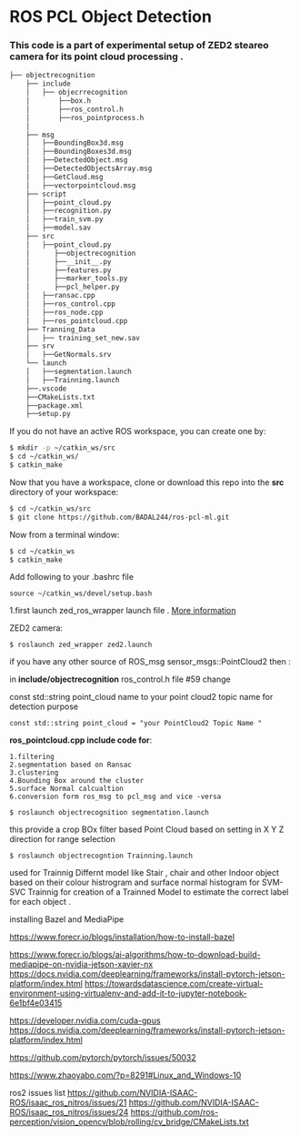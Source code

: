 # ROS PCL Object Detection


### This code is a part of experimental setup of ZED2 steareo camera for its point cloud processing .


```bash
├── objectrecognition
    ├── include
    │   ├── objecrrecognition
    │       ├──box.h
    │       ├──ros_control.h
    │       ├──ros_pointprocess.h
    │
    ├── msg
    │   ├──BoundingBox3d.msg
    │   ├──BoundingBoxes3d.msg
    │   ├──DetectedObject.msg
    │   ├──DetectedObjectsArray.msg
    │   ├──GetCloud.msg
    │   ├──vectorpointcloud.msg
    ├── script
    │   ├──point_cloud.py
    │   ├──recognition.py
    │   ├──train_svm.py
    │   ├──model.sav
    ├── src
    │   ├──point_cloud.py
    │      ├──objectrecognition
    │      ├──__init__.py
    │      ├──features.py
    │      ├──marker_tools.py
    │      ├──pcl_helper.py
    │   ├──ransac.cpp
    │   ├──ros_control.cpp
    │   ├──ros_node.cpp
    │   ├──ros_pointcloud.cpp
    ├── Tranning_Data
    │   ├── training_set_new.sav
    ├── srv
    │   ├──GetNormals.srv
    └── launch
    │   ├──segmentation.launch
    │   ├──Trainning.launch
    ├──.vscode
    ├──CMakeLists.txt
    ├──package.xml
    ├──setup.py
```
If you do not have an active ROS workspace, you can create one by:
```sh
$ mkdir -p ~/catkin_ws/src
$ cd ~/catkin_ws/
$ catkin_make
```

Now that you have a workspace, clone or download this repo into the **src** directory of your workspace:
```sh
$ cd ~/catkin_ws/src
$ git clone https://github.com/BADAL244/ros-pcl-ml.git
```
Now from a terminal window:  
```sh
$ cd ~/catkin_ws
$ catkin_make
```

Add following to your .bashrc file
```
source ~/catkin_ws/devel/setup.bash
```


1.first launch zed_ros_wrapper launch file .
[More information](https://www.stereolabs.com/documentation/guides/using-zed-with-ros/introduction.html)

ZED2 camera:

    $ roslaunch zed_wrapper zed2.launch
    
if you have any other source of ROS_msg sensor_msgs::PointCloud2 
then :

in **include/objectrecognition** 
ros_control.h file 
#59 change 

const std::string point_cloud name to your point cloud2 topic name for detection purpose
```
const std::string point_cloud = "your PointCloud2 Topic Name "
```
<b>ros_pointcloud.cpp include code for</b>:
```
1.filtering 
2.segmentation based on Ransac
3.clustering 
4.Bounding Box around the cluster 
5.surface Normal calcualtion 
6.conversion form ros_msg to pcl_msg and vice -versa
```
```
$ roslaunch objectrecognition segmentation.launch
```

this provide a crop BOx filter based Point Cloud based on setting in X Y Z direction for range selection 

```
$ roslaunch objectrecogntion Trainning.launch 
```
used for Trainnig Differnt model like Stair , chair and other Indoor object based on their colour histrogram and surface normal histogram for SVM-SVC Trainnig for creation of a Trainned Model to estimate the correct label for each object .

installing Bazel and MediaPipe 

https://www.forecr.io/blogs/installation/how-to-install-bazel

https://www.forecr.io/blogs/ai-algorithms/how-to-download-build-mediapipe-on-nvidia-jetson-xavier-nx
https://docs.nvidia.com/deeplearning/frameworks/install-pytorch-jetson-platform/index.html
https://towardsdatascience.com/create-virtual-environment-using-virtualenv-and-add-it-to-jupyter-notebook-6e1bf4e03415


https://developer.nvidia.com/cuda-gpus
https://docs.nvidia.com/deeplearning/frameworks/install-pytorch-jetson-platform/index.html



https://github.com/pytorch/pytorch/issues/50032

https://www.zhaoyabo.com/?p=8291#Linux_and_Windows-10



ros2 issues list
https://github.com/NVIDIA-ISAAC-ROS/isaac_ros_nitros/issues/21
https://github.com/NVIDIA-ISAAC-ROS/isaac_ros_nitros/issues/24
https://github.com/ros-perception/vision_opencv/blob/rolling/cv_bridge/CMakeLists.txt
